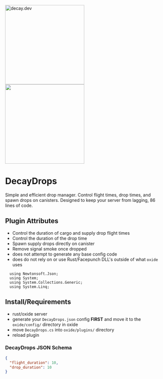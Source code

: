 <img src="https://i.ibb.co/93mSYZ4/decay.png" alt="decay.dev" width="256"/><img src="https://i.ibb.co/0yc10cV/drops.png" width="256">

# DecayDrops

Simple and efficient drop manager. Control flight times, drop times, and spawn drops on canisters. Designed to keep your server from lagging, 86 lines of code.

## Plugin Attributes

- Control the duration of cargo and supply drop flight times
- Control the duration of the drop time
- Spawn supply drops directly on canister
- Remove signal smoke once dropped
- does not attempt to generate any base config code
- does do not rely on or use Rust/Facepunch DLL's outside of what `oxide` uses
```
  using Newtonsoft.Json;
  using System;
  using System.Collections.Generic;
  using System.Linq;
```

## Install/Requirements
- rust/oxide server
- generate your `DecayDrops.json` config **FIRST** and move it to the `oxide/config/` directory in oxide
- move `DecayDrops.cs` into `oxide/plugins/` directory
- reload plugin

### DecayDrops JSON Schema
```json
{
  "flight_duration": 10,
  "drop_duration": 10
}
```
